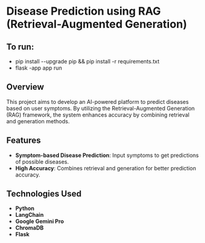 
# Disease Prediction using RAG (Retrieval-Augmented Generation)

## To run:
- pip install --upgrade pip && pip install -r requirements.txt
- flask -app app run

## Overview
This project aims to develop an AI-powered platform to predict diseases based on user symptoms. By utilizing the Retrieval-Augmented Generation (RAG) framework, the system enhances accuracy by combining retrieval and generation methods.

## Features
- **Symptom-based Disease Prediction**: Input symptoms to get predictions of possible diseases.
- **High Accuracy**: Combines retrieval and generation for better prediction accuracy.
## Technologies Used
- **Python**
- **LangChain**
- **Google Gemini Pro**
- **ChromaDB**
- **Flask**
